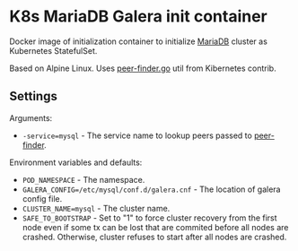 # K8s MariaDB Galera init container

Docker image of initialization container to initialize [MariaDB][mariadb-image] cluster as Kubernetes StatefulSet.

Based on Alpine Linux. Uses [peer-finder.go][peer-finder] util from Kibernetes contrib.

## Settings

Arguments:
 
 * `-service=mysql` - The service name to lookup peers passed to [peer-finder]. 

Environment variables and defaults:

* `POD_NAMESPACE` - The namespace.
* `GALERA_CONFIG=/etc/mysql/conf.d/galera.cnf` - The location of galera config file.
* `CLUSTER_NAME=mysql` - The cluster name.
* `SAFE_TO_BOOTSTRAP` - Set to "1" to force cluster recovery from the first node even if some tx can be lost that are commited before all nodes are crashed. Otherwise, cluster refuses to start after all nodes are crashed. 

[peer-finder]: https://github.com/kubernetes/contrib/blob/master/pets/peer-finder/peer-finder.go
[mariadb-image]: https://hub.docker.com/_/mariadb/
